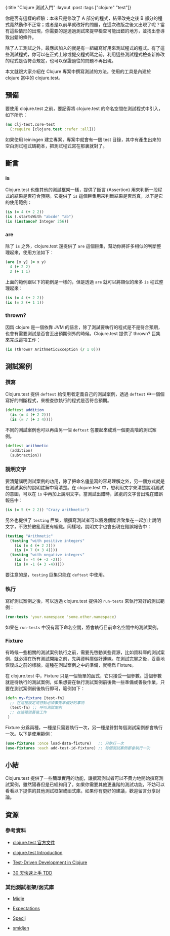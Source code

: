 {:title "Clojure 測試入門"
 :layout :post
 :tags  ["clojure" "test"]}


你是否有這樣的經驗：本來只是修改了 A 部分的程式，結果改完之後 B 部分的程式竟然動作不正常；或者是以前早就改好的問題，在這次改版之後又出現了呢？當有這些情形的出現，你需要的是透過測試來提早檢查可能出錯的地方，並找出會導致出錯的條件。

除了人工測試之外，最應該加入的就是有一組編寫好用來測試程式的程式。有了這些測試程式，你可以在正式上線或提交程式碼之前，利用這些測試程式檢查新修改的程式是否符合規定，也可以保證過往的問題不再出現。

本文就跟大家介紹在 Clojure 專案中撰寫測試的方法。使用的工具是內建於 clojure 當中的 clojure.test。

## 預備

要使用 clojure.test 之前，要記得將 clojure.test 的命名空間在測試程式中引入，如下所示：

```clojure
(ns clj-test.core-test
  (:require [clojure.test :refer :all]))
```

如果使用 leiningen 建立專案，專案中就會有一個 test 目錄，其中有產生出來的空白測試程式碼範本，把測試程式寫在那裏就對了。

## 斷言

### is

Clojure.test 也像其他的測試框架一樣，提供了斷言 (Assertion) 用來判斷一段程式的結果是否符合預期。它提供了 `is` 這個巨集用來判斷結果是否爲真，以下是它的使用範例：

```clojure
(is (= 4 (+ 2 2))
(is (.startsWith "abcde" "ab")
(is (instance? Integer 256))
```

### are

除了 `is` 之外，clojure.test 還提供了 `are` 這個巨集，幫助你將許多相似的判斷整理起來，使用方法如下：

```clojure
(are [x y] (= x y)
  4 (+ 2 2)
  2 (+ 1 1)
```

上面的範例跟以下的範例是一樣的，但是透過 `are` 就可以將類似的衆多 `is` 程式整理起來：

```clojure
(is (= 4 (+ 2 2))
(is (= 2 (+ 1 1))
```

### thrown?

因爲 clojure 是一個依靠 JVM 的語言，除了測試要執行的程式是不是符合預期，也會有需要測試是否會丟出預期例外的時候。Clojure.test 提供了 thrown? 巨集來完成這項工作：

```clojure
(is (thrown? ArithmeticException (/ 1 0)))
```

## 測試案例

### 撰寫

Clojure.test 提供 `deftest` 給使用者定義自己的測試案例，透過 `deftest` 中一個個寫好的判斷程式，來檢查欲執行的程式是否符合預期。

```clojure
(deftest addition
  (is (= 4 (+ 2 2)))
  (is (= 7 (+ 3 4))))
```

不同的測試案例也可以再由另一個 `deftest` 包覆起來成爲一個更高階的測試案例。

```clojure
(deftest arithmetic
  (addition)
  (subtraction))
```

### 說明文字

要清楚講明測試案例的功用，除了把命名儘量寫的容易理解之外，另一個方式就是在測試案例的說明註解中寫清楚。在 clojure.test 中，想利用文字來清楚說明測試的意圖，可以在 `is` 中再加上說明文字。當測試出錯時，該處的文字會出現在錯誤報告中：

```clojure
(is (= 5 (+ 2 2)) "Crazy arithmetic")
```

另外也提供了 `testing` 巨集，讓撰寫測試者可以將幾個斷言聚集在一起加上說明文字，不致於散亂而更有組織。同樣地，說明文字也會出現在錯誤報告中：

```clojure
(testing "Arithmetic"
  (testing "with positive integers"
    (is (= 4 (+ 2 2)))
    (is (= 7 (+ 3 4))))
  (testing "with negative integers"
    (is (= -4 (+ -2 -2)))
    (is (= -1 (+ 3 -4)))))
```

要注意的是，`testing` 巨集只能在 `deftest` 中使用。

### 執行

寫好測試案例之後，可以透過 clojure.test 提供的 `run-tests` 來執行寫好的測試範例：

```clojure
(run-tests 'your.namespace 'some.other.namespace)
```

如果在 `run-tests` 中沒有寫下命名空間，將會執行目前命名空間中的測試案例。

### Fixture

有時候一些相關的測試案例執行之前，需要先啓動某些資源，比如資料庫的測試案例，就必須在所有測試開始之前，先與資料庫做好連線。在測試完畢之後，妥善地恢復成之前的樣貌。這種在測試案例之中的準備，就稱爲 Fixture。

在 clojure.test 中，Fixture 只是一個簡單的函式，它只接受一個參數。這個參數就是待執行的測試案例，如果想要在執行測試案例前後做一些準備或善後作業，只要在測試案例前後執行即可，範例如下：

```clojure
(defn my-fixture [test-fn]
  ;; 在這裡設定或啓動必須事先準備好的事物
  (test-fn) ;; 呼叫測試案例
  ;; 在這裡做善後工作
 )
```

Fixture 分爲兩種，一種是只需要執行一次，另一種是針對每個測試案例都會執行一次。以下是使用範例：

```clojure
(use-fixtures :once load-data-fixture)   ;; 只執行一次
(use-fixtures :each add-test-id-fixture) ;; 每個測試案例都會執行一次
```

## 小結

Clojure.test 提供了一些簡單實用的功能，讓撰寫測試者可以不費力地開始撰寫測試案例，雖然陽春但是已經夠用了。如果你需要其他更進階的測試功能，不妨可以看看以下提供的其他測試框架或函式庫。如果你有更好的建議，歡迎留言分享討論。

## 資源

### 參考資料

* [clojure.test 官方文件](https://clojure.github.io/clojure/clojure.test-api.html)

* [clojure.test Introduction](http://blog.jayfields.com/2010/08/clojuretest-introduction.html)

* [Test-Driven Development in Clojure](http://www.diva-portal.org/smash/get/diva2:806620/FULLTEXT01.pdf)

* [30 天快速上手 TDD](https://dotblogs.com.tw/hatelove/2013/01/11/learning-tdd-in-30-days-catalog-and-reference)

### 其他測試框架/函式庫

* [Midje](https://github.com/marick/Midje)

* [Expectations](https://clojure-expectations.github.io/)

* [Speclj](http://speclj.com/)

* [smidjen](https://github.com/johncowie/smidjen)
